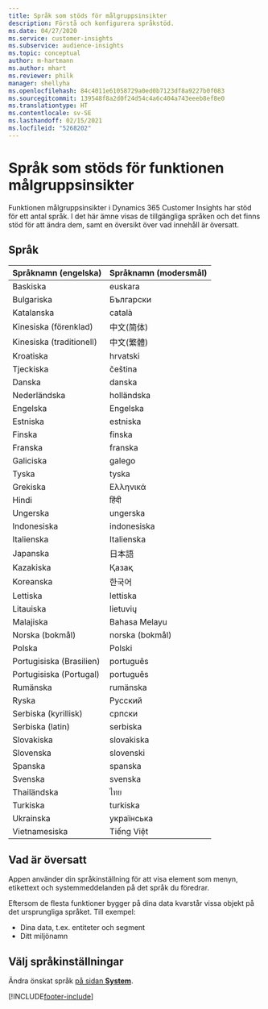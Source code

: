 ```yaml
---
title: Språk som stöds för målgruppsinsikter
description: Förstå och konfigurera språkstöd.
ms.date: 04/27/2020
ms.service: customer-insights
ms.subservice: audience-insights
ms.topic: conceptual
author: m-hartmann
ms.author: mhart
ms.reviewer: philk
manager: shellyha
ms.openlocfilehash: 84c4011e61058729a0ed0b7123df8a9227b0f083
ms.sourcegitcommit: 139548f8a2d0f24d54c4a6c404a743eeeb8ef8e0
ms.translationtype: HT
ms.contentlocale: sv-SE
ms.lasthandoff: 02/15/2021
ms.locfileid: "5268202"
---
```

# <a name="supported-languages-for-audience-insights-capability"></a>Språk som stöds för funktionen målgruppsinsikter

Funktionen målgruppsinsikter i Dynamics 365 Customer Insights har stöd för ett antal språk. I det här ämne visas de tillgängliga språken och det finns stöd för att ändra dem, samt en översikt över vad innehåll är översatt.

## <a name="languages"></a>Språk

| Språknamn (engelska)|  Språknamn (modersmål) |
| ------------- | ------------- |
| Baskiska | euskara |
| Bulgariska | Български |
| Katalanska | català |
| Kinesiska (förenklad) | 中文(简体) |
| Kinesiska (traditionell) | 中文(繁體) |
| Kroatiska | hrvatski |
| Tjeckiska | čeština |
| Danska | danska |
| Nederländska | holländska |
| Engelska | Engelska |
| Estniska | estniska |
| Finska | finska |
| Franska | franska |
| Galiciska | galego |
| Tyska | tyska |
| Grekiska | Ελληνικά |
| Hindi | हिंदी |
| Ungerska | ungerska |
| Indonesiska | indonesiska |
| Italienska | Italienska |
| Japanska | 日本語 |
| Kazakiska | Қазақ |
| Koreanska | 한국어 |
| Lettiska | lettiska |
| Litauiska | lietuvių |
| Malajiska | Bahasa Melayu |
| Norska (bokmål) | norska (bokmål) |
| Polska | Polski |
| Portugisiska (Brasilien) | português |
| Portugisiska (Portugal) | português |
| Rumänska | rumänska |
| Ryska | Русский |
| Serbiska (kyrillisk) | српски |
| Serbiska (latin) | serbiska |
| Slovakiska | slovakiska |
| Slovenska | slovenski |
| Spanska | spanska |
| Svenska | svenska |
| Thailändska | ไทย |
| Turkiska | turkiska |
| Ukrainska | українська |
| Vietnamesiska | Tiếng Việt |

## <a name="whats-translated"></a>Vad är översatt

Appen använder din språkinställning för att visa element som menyn, etikettext och systemmeddelanden på det språk du föredrar.

Eftersom de flesta funktioner bygger på dina data kvarstår vissa objekt på det ursprungliga språket. Till exempel:

- Dina data, t.ex. entiteter och segment
- Ditt miljönamn

## <a name="choose-your-language-settings"></a>Välj språkinställningar  

Ändra önskat språk [på sidan **System**](system.md).


[!INCLUDE[footer-include](../includes/footer-banner.md)]
